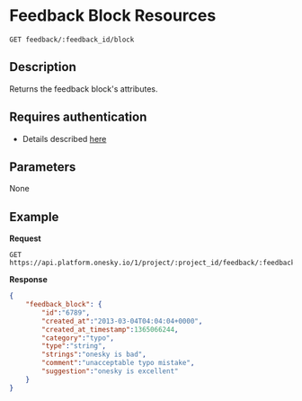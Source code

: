 # Feedback Block Resources
    GET feedback/:feedback_id/block

## Description
Returns the feedback block's attributes.

## Requires authentication
- Details described [here](/README.md#authentication)

## Parameters
None

## Example
**Request**

    GET https://api.platform.onesky.io/1/project/:project_id/feedback/:feedback_id/block/:id

**Response**
``` json
{
    "feedback_block": {
        "id":"6789",
        "created_at":"2013-03-04T04:04:04+0000",
        "created_at_timestamp":1365066244,
        "category":"typo",
        "type":"string",
        "strings":"onesky is bad",
        "comment":"unacceptable typo mistake",
        "suggestion":"onesky is excellent"
    }
}
```